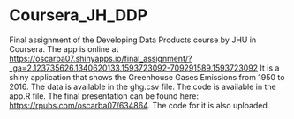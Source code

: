 # Coursera_JH_DDP
Final assignment of the Developing Data Products course by JHU in Coursera.
The app is online at https://oscarba07.shinyapps.io/final_assignment/?_ga=2.123735626.1340620133.1593723092-709291589.1593723092
It is a shiny application that shows the Greenhouse Gases Emissions from 1950 to 2016.
The data is available in the ghg.csv file.
The code is available in the app.R file.
The final presentation can be found here: https://rpubs.com/oscarba07/634864. The code for it is also uploaded.
